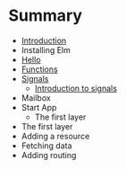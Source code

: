# Summary

* [Introduction](README.md)
* Installing Elm
* [Hello](hello.md)
* [Functions](chapter1.md)
* [Signals](signals.md)
   * [Introduction to signals](signals/introduction.md)
* Mailbox
* Start App
   * The first layer
* The first layer
* Adding a resource
* Fetching data
* Adding routing

